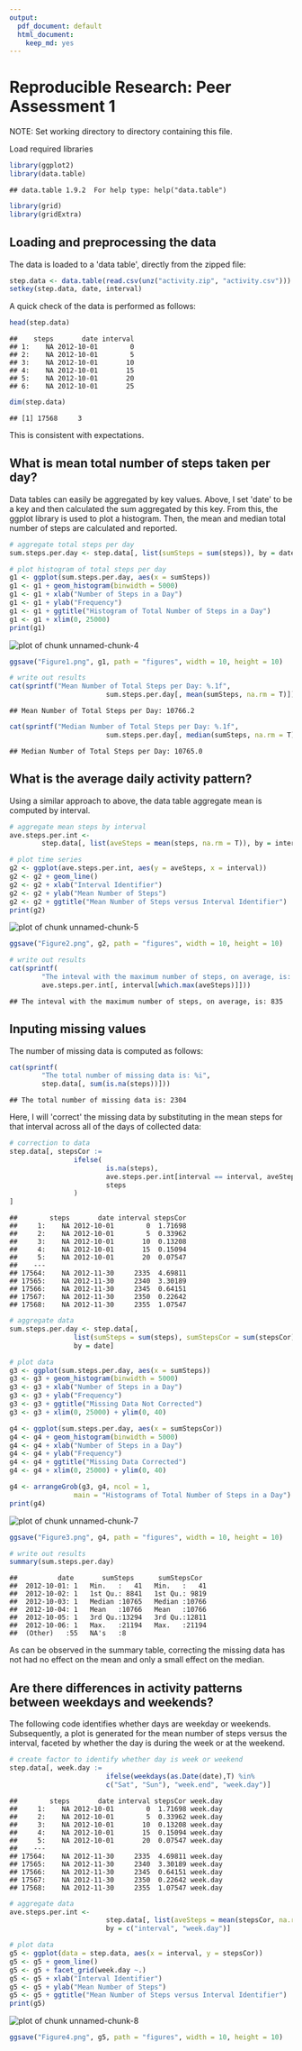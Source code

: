 ```yaml
---
output:
  pdf_document: default
  html_document:
    keep_md: yes
---
```

# Reproducible Research: Peer Assessment 1
NOTE: Set working directory to directory containing this file.

Load required libraries

```r
library(ggplot2)
library(data.table)
```

```
## data.table 1.9.2  For help type: help("data.table")
```

```r
library(grid)
library(gridExtra)
```

## Loading and preprocessing the data
The data is loaded to a 'data table', directly from the zipped file:

```r
step.data <- data.table(read.csv(unz("activity.zip", "activity.csv")))
setkey(step.data, date, interval)
```
A quick check of the data is performed as follows:

```r
head(step.data)
```

```
##    steps       date interval
## 1:    NA 2012-10-01        0
## 2:    NA 2012-10-01        5
## 3:    NA 2012-10-01       10
## 4:    NA 2012-10-01       15
## 5:    NA 2012-10-01       20
## 6:    NA 2012-10-01       25
```

```r
dim(step.data)
```

```
## [1] 17568     3
```
This is consistent with expectations.

## What is mean total number of steps taken per day?
Data tables can easily be aggregated by key values.  Above, I set 'date' to be a key and then calculated the sum aggregated by this key.  From this, the ggplot library is used to plot a histogram.  Then, the mean and median total number of steps are calculated and reported.

```r
# aggregate total steps per day
sum.steps.per.day <- step.data[, list(sumSteps = sum(steps)), by = date]

# plot histogram of total steps per day
g1 <- ggplot(sum.steps.per.day, aes(x = sumSteps))
g1 <- g1 + geom_histogram(binwidth = 5000)
g1 <- g1 + xlab("Number of Steps in a Day")
g1 <- g1 + ylab("Frequency")
g1 <- g1 + ggtitle("Histogram of Total Number of Steps in a Day")
g1 <- g1 + xlim(0, 25000)
print(g1)
```

![plot of chunk unnamed-chunk-4](figure/unnamed-chunk-4.png) 

```r
ggsave("Figure1.png", g1, path = "figures", width = 10, height = 10)

# write out results
cat(sprintf("Mean Number of Total Steps per Day: %.1f", 
                        sum.steps.per.day[, mean(sumSteps, na.rm = T)]))
```

```
## Mean Number of Total Steps per Day: 10766.2
```

```r
cat(sprintf("Median Number of Total Steps per Day: %.1f", 
                        sum.steps.per.day[, median(sumSteps, na.rm = T)]))
```

```
## Median Number of Total Steps per Day: 10765.0
```

## What is the average daily activity pattern?
Using a similar approach to above, the data table aggregate mean is computed by interval.  

```r
# aggregate mean steps by interval
ave.steps.per.int <- 
        step.data[, list(aveSteps = mean(steps, na.rm = T)), by = interval]

# plot time series
g2 <- ggplot(ave.steps.per.int, aes(y = aveSteps, x = interval))
g2 <- g2 + geom_line()
g2 <- g2 + xlab("Interval Identifier")
g2 <- g2 + ylab("Mean Number of Steps")
g2 <- g2 + ggtitle("Mean Number of Steps versus Interval Identifier")
print(g2)
```

![plot of chunk unnamed-chunk-5](figure/unnamed-chunk-5.png) 

```r
ggsave("Figure2.png", g2, path = "figures", width = 10, height = 10)

# write out results
cat(sprintf(
        "The inteval with the maximum number of steps, on average, is: %i", 
        ave.steps.per.int[, interval[which.max(aveSteps)]]))
```

```
## The inteval with the maximum number of steps, on average, is: 835
```

## Inputing missing values
The number of missing data is computed as follows:

```r
cat(sprintf(
        "The total number of missing data is: %i", 
        step.data[, sum(is.na(steps))]))
```

```
## The total number of missing data is: 2304
```

Here, I will 'correct' the missing data by substituting in the mean steps for that interval across all of the days of collected data:

```r
# correction to data
step.data[, stepsCor := 
                ifelse(
                        is.na(steps), 
                        ave.steps.per.int[interval == interval, aveSteps], 
                        steps
                )
]
```

```
##        steps       date interval stepsCor
##     1:    NA 2012-10-01        0  1.71698
##     2:    NA 2012-10-01        5  0.33962
##     3:    NA 2012-10-01       10  0.13208
##     4:    NA 2012-10-01       15  0.15094
##     5:    NA 2012-10-01       20  0.07547
##    ---                                   
## 17564:    NA 2012-11-30     2335  4.69811
## 17565:    NA 2012-11-30     2340  3.30189
## 17566:    NA 2012-11-30     2345  0.64151
## 17567:    NA 2012-11-30     2350  0.22642
## 17568:    NA 2012-11-30     2355  1.07547
```

```r
# aggregate data
sum.steps.per.day <- step.data[, 
                list(sumSteps = sum(steps), sumStepsCor = sum(stepsCor)), 
                by = date]

# plot data
g3 <- ggplot(sum.steps.per.day, aes(x = sumSteps))
g3 <- g3 + geom_histogram(binwidth = 5000)
g3 <- g3 + xlab("Number of Steps in a Day")
g3 <- g3 + ylab("Frequency")
g3 <- g3 + ggtitle("Missing Data Not Corrected")
g3 <- g3 + xlim(0, 25000) + ylim(0, 40)  

g4 <- ggplot(sum.steps.per.day, aes(x = sumStepsCor))
g4 <- g4 + geom_histogram(binwidth = 5000)
g4 <- g4 + xlab("Number of Steps in a Day")
g4 <- g4 + ylab("Frequency")
g4 <- g4 + ggtitle("Missing Data Corrected")
g4 <- g4 + xlim(0, 25000) + ylim(0, 40)

g4 <- arrangeGrob(g3, g4, ncol = 1, 
                main = "Histograms of Total Number of Steps in a Day")
print(g4)
```

![plot of chunk unnamed-chunk-7](figure/unnamed-chunk-7.png) 

```r
ggsave("Figure3.png", g4, path = "figures", width = 10, height = 10)

# write out results
summary(sum.steps.per.day)
```

```
##          date       sumSteps      sumStepsCor   
##  2012-10-01: 1   Min.   :   41   Min.   :   41  
##  2012-10-02: 1   1st Qu.: 8841   1st Qu.: 9819  
##  2012-10-03: 1   Median :10765   Median :10766  
##  2012-10-04: 1   Mean   :10766   Mean   :10766  
##  2012-10-05: 1   3rd Qu.:13294   3rd Qu.:12811  
##  2012-10-06: 1   Max.   :21194   Max.   :21194  
##  (Other)   :55   NA's   :8
```
As can be observed in the summary table, correcting the missing data has not had no effect on the mean and only a small effect on the median.  

## Are there differences in activity patterns between weekdays and weekends?
The following code identifies whether days are weekday or weekends.  Subsequently, a  plot is generated for the mean number of steps versus the interval, faceted by whether the day is during the week or at the weekend. 

```r
# create factor to identify whether day is week or weekend
step.data[, week.day := 
                        ifelse(weekdays(as.Date(date),T) %in% 
                        c("Sat", "Sun"), "week.end", "week.day")]
```

```
##        steps       date interval stepsCor week.day
##     1:    NA 2012-10-01        0  1.71698 week.day
##     2:    NA 2012-10-01        5  0.33962 week.day
##     3:    NA 2012-10-01       10  0.13208 week.day
##     4:    NA 2012-10-01       15  0.15094 week.day
##     5:    NA 2012-10-01       20  0.07547 week.day
##    ---                                            
## 17564:    NA 2012-11-30     2335  4.69811 week.day
## 17565:    NA 2012-11-30     2340  3.30189 week.day
## 17566:    NA 2012-11-30     2345  0.64151 week.day
## 17567:    NA 2012-11-30     2350  0.22642 week.day
## 17568:    NA 2012-11-30     2355  1.07547 week.day
```

```r
# aggregate data 
ave.steps.per.int <- 
                        step.data[, list(aveSteps = mean(stepsCor, na.rm = T)), 
                        by = c("interval", "week.day")]

# plot data
g5 <- ggplot(data = step.data, aes(x = interval, y = stepsCor))
g5 <- g5 + geom_line() 
g5 <- g5 + facet_grid(week.day ~.)
g5 <- g5 + xlab("Interval Identifier")
g5 <- g5 + ylab("Mean Number of Steps")
g5 <- g5 + ggtitle("Mean Number of Steps versus Interval Identifier")
print(g5)
```

![plot of chunk unnamed-chunk-8](figure/unnamed-chunk-8.png) 

```r
ggsave("Figure4.png", g5, path = "figures", width = 10, height = 10)
```
